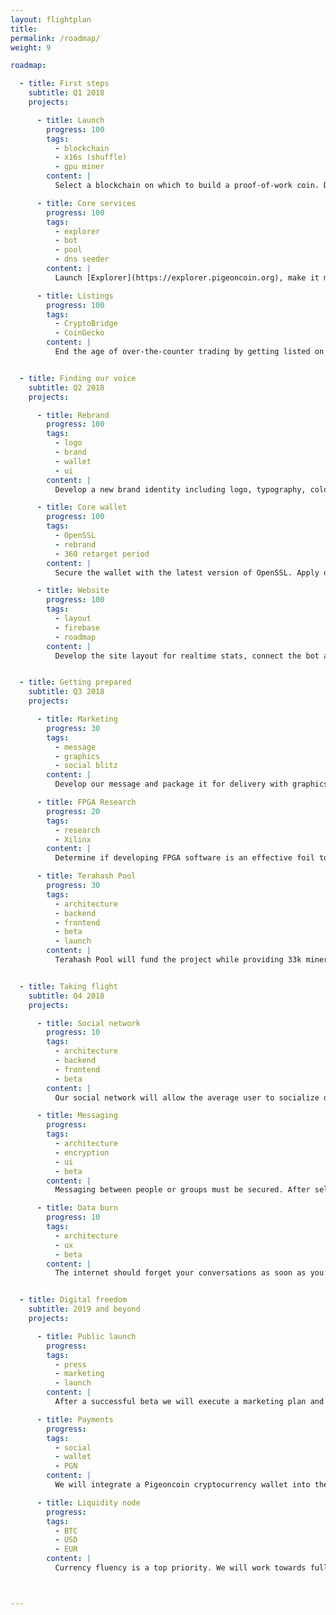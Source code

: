 ```yaml
---
layout: flightplan
title: 
permalink: /roadmap/
weight: 9

roadmap:

  - title: First steps
    subtitle: Q1 2018
    projects:

      - title: Launch
        progress: 100
        tags:
          - blockchain
          - x16s (shuffle)
          - gpu miner
        content: |
          Select a blockchain on which to build a proof-of-work coin. Develop X16S (shuffle) algorithm designed for small miners. Launch with CPU solo mining and later release a GPU miner.

      - title: Core services
        progress: 100
        tags:
          - explorer
          - bot
          - pool
          - dns seeder
        content: |
          Launch [Explorer](https://explorer.pigeoncoin.org), make it mobile friendly. Release a Discord bot, give it access to live metrics. Launch the temporary [pool](https://pool.pigeoncoin.org) with a 1% fee and make it stable.

      - title: Listings
        progress: 100
        tags:
          - CryptoBridge
          - CoinGecko
        content: |
          End the age of over-the-counter trading by getting listed on CryptoBridge. Also get listed on CoinGecko so everyone has access to a robust price history API.


  - title: Finding our voice
    subtitle: Q2 2018
    projects:

      - title: Rebrand
        progress: 100
        tags:
          - logo
          - brand
          - wallet
          - ui
        content: |
          Develop a new brand identity including logo, typography, colors, data display, and user-interface mockups for a future social media application.

      - title: Core wallet
        progress: 100
        tags:
          - OpenSSL
          - rebrand
          - 360 retarget period
        content: |
          Secure the wallet with the latest version of OpenSSL. Apply our new logo. Change difficulty retargeting period to 360 blocks at a height of 87,570 blocks.

      - title: Website
        progress: 100
        tags:
          - layout
          - firebase
          - roadmap
        content: |
          Develop the site layout for realtime stats, connect the bot and website to Firebase realtime api, launch the roadmap.


  - title: Getting prepared
    subtitle: Q3 2018
    projects:

      - title: Marketing
        progress: 30
        tags:
          - message
          - graphics
          - social blitz
        content: |
          Develop our message and package it for delivery with graphics. Deliver to social media with interviews and community initiative.

      - title: FPGA Research
        progress: 20
        tags:
          - research
          - Xilinx
        content: |
          Determine if developing FPGA software is an effective foil to the development of ASICs. Execute in the best interests of decentralized mining.

      - title: Terahash Pool
        progress: 30
        tags:
          - architecture
          - backend
          - frontend
          - beta
          - launch
        content: |
          Terahash Pool will fund the project while providing 33k miners with fee-as-investment voting, realtime notifications, adjustable payments, and DDoS protection.


  - title: Taking flight
    subtitle: Q4 2018
    projects:

      - title: Social network
        progress: 10
        tags:
          - architecture
          - backend
          - frontend
          - beta
        content: |
          Our social network will allow the average user to socialize online without their data being collected and sold. After we design and build the network, we will release a private beta mobile app.

      - title: Messaging
        progress:
        tags:
          - architecture
          - encryption
          - ui
          - beta
        content: |
          Messaging between people or groups must be secured. After selecting a reliable encryption method, we will add Messaging to our private beta.

      - title: Data burn
        progress: 10
        tags:
          - architecture
          - ux
          - beta
        content: |
          The internet should forget your conversations as soon as you've forgotten them. Since we are not collecting data, burning data to protect your privacy is a no-brainer.


  - title: Digital freedom
    subtitle: 2019 and beyond
    projects:

      - title: Public launch
        progress:
        tags:
          - press
          - marketing
          - launch
        content: |
          After a successful beta we will execute a marketing plan and release Pigeon to the public. A year of hard work will come to an end and we'll let this bird fly!

      - title: Payments
        progress:
        tags:
          - social
          - wallet
          - PGN
        content: |
          We will integrate a Pigeoncoin cryptocurrency wallet into the mobile app. This will provide the general public with easy access to PGN, something no other cryptocurrency can claim.

      - title: Liquidity node
        progress:
        tags:
          - BTC
          - USD
          - EUR
        content: |
          Currency fluency is a top priority. We will work towards full liquidity with major fiat currencies, positioning Pigeon as a worldwide intermediary currency that is available to the general public.



---
```

